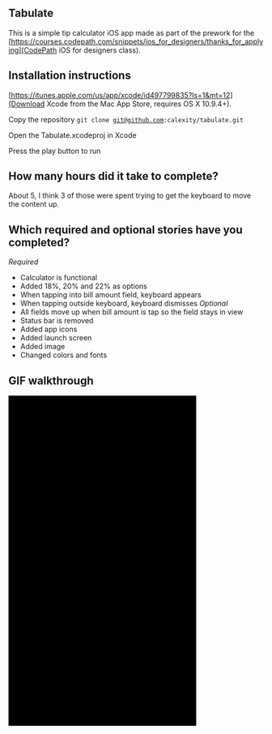 ## Tabulate

This is a simple tip calculator iOS app made as part of the prework for the [https://courses.codepath.com/snippets/ios_for_designers/thanks_for_applying](CodePath iOS for designers class).

## Installation instructions

[https://itunes.apple.com/us/app/xcode/id497799835?ls=1&mt=12](Download Xcode from the Mac App Store, requires OS X 10.9.4+).

Copy the repository
<code>git clone git@github.com:calexity/tabulate.git
</code>

Open the Tabulate.xcodeproj in Xcode

Press the play button to run


## How many hours did it take to complete?
About 5, I think 3 of those were spent trying to get the keyboard to move the content up.

## Which required and optional stories have you completed?
*Required*
- Calculator is functional
- Added 18%, 20% and 22% as options
- When tapping into bill amount field, keyboard appears
- When tapping outside keyboard, keyboard dismisses
*Optional*
- All fields move up when bill amount is tap so the field stays in view
- Status bar is removed
- Added app icons
- Added launch screen
- Added image
- Changed colors and fonts


## GIF walkthrough
<img style="max-width:100%;"  src="https://raw.githubusercontent.com/calexity/tabulate/master/TabulateWalkthrough.gif"></img>

